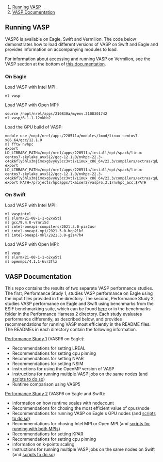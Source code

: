 1. [Running VASP](#Running-VASP)
2. [VASP Documentation](#VASP-Documentation)

## Running VASP

VASP6 is available on Eagle, Swift and Vermilion. The code below demonstrates how to load different versions of VASP on Swift and Eagle and provides information on accompanying modules to load. 

For information about accessing and running VASP on Vermilion, see the VASP section at the bottom of [this documentation](https://nrel.github.io/HPC/Documentation/Systems/Vermillion/running/). 

### On Eagle
Load VASP with Intel MPI:
```
ml vasp
```
Load VASP with Open MPI:
```
source /nopt/nrel/apps/210830a/myenv.2108301742
ml vasp/6.1.1-l2mkbb2
```
Load the GPU build of VASP:
```
module use /nopt/nrel/apps/220511a/modules/lmod/linux-centos7-x86_64/gcc/12.1.0
ml fftw nvhpc
export LD_LIBRARY_PATH=/nopt/nrel/apps/220511a/install/opt/spack/linux-centos7-skylake_avx512/gcc-12.1.0/nvhpc-22.3-c4qk6fly5hls3mjimoxg6vyuy5cc3vti/Linux_x86_64/22.3/compilers/extras/qd/lib:$LD_LIBRARY_PATH
export LD_LIBRARY_PATH=/nopt/nrel/apps/220511a/install/opt/spack/linux-centos7-skylake_avx512/gcc-12.1.0/nvhpc-22.3-c4qk6fly5hls3mjimoxg6vyuy5cc3vti/Linux_x86_64/22.3/compilers/extras/qd/lib:$LD_LIBRARY_PATH
export PATH=/projects/hpcapps/tkaiser2/vasp/6.3.1/nvhpc_acc:$PATH
```

### On Swift 
Load VASP with Intel MPI:
```
ml vaspintel 
ml slurm/21-08-1-1-o2xw5ti 
ml gcc/9.4.0-v7mri5d 
ml intel-oneapi-compilers/2021.3.0-piz2usr 
ml intel-oneapi-mpi/2021.3.0-hcp2lkf 
ml intel-oneapi-mkl/2021.3.0-giz47h4
```
Load VASP with Open MPI:
```
ml vasp 
ml slurm/21-08-1-1-o2xw5ti 
ml openmpi/4.1.1-6vr2flz
```

## VASP Documentation

This repo contains the results of two separate VASP performance studies. The first, Performance Study 1, studies VASP performance on Eagle using the input files provided in the directory. The second, Performance Study 2, studies VASP performance on Eagle and Swift using benchmarks from the ESIF benchmarking suite, which can be found [here](https://github.com/NREL/ESIFHPC3/tree/master/VASP) or in the benchmarks folder in the Performance Harness 2 directory. Each study evaluates performance differently, as described below, and provides recommendations for running VASP most efficiently in the README files. The READMEs in each directory contain the following information.

[Performance Study 1](https://github.com/NREL/HPC/tree/master/applications/vasp/Performance%20Study%201) (VASP6 on Eagle):
- Recommendations for setting LREAL
- Recommendations for setting cpu pinning
- Recommendations for setting NPAR
- Recommendations for setting NSIM
- Instructions for using the OpenMP version of VASP
- Instructions for running multiple VASP jobs on the same nodes (and [scripts to do so](https://github.com/NREL/HPC/tree/master/applications/vasp/Performance%20Study%201/multi))
- Runtime comparison using VASP5

[Performance Study 2](https://github.com/NREL/HPC/tree/master/applications/vasp/Performance%20Study%202#https://github.com/NREL/HPC/tree/master/applications/vasp/Performance%20Study%202) (VASP6 on Eagle and Swift):
- Information on how runtime scales with nodecount
- Recommendations for chosing the most efficient value of cpus/node
- Recommendations for running VASP on Eagle's GPU nodes (and [scripts to do so](https://github.com/NREL/HPC/tree/master/applications/vasp/Performance%20Study%202/VASP%20scripts))
- Recommendations for chosing Intel MPI or Open MPI (and [scripts for running with both MPIs](https://github.com/NREL/HPC/tree/master/applications/vasp/Performance%20Study%202/VASP%20scripts))
- Recommendations for setting KPAR
- Recommendations for setting cpu pinning
- Information on k-points scaling
- Instructions for running multiple VASP jobs on the same nodes on Swift (and [scripts to do so](https://github.com/NREL/HPC/tree/master/applications/vasp/Performance%20Study%202/VASP%20scripts))
